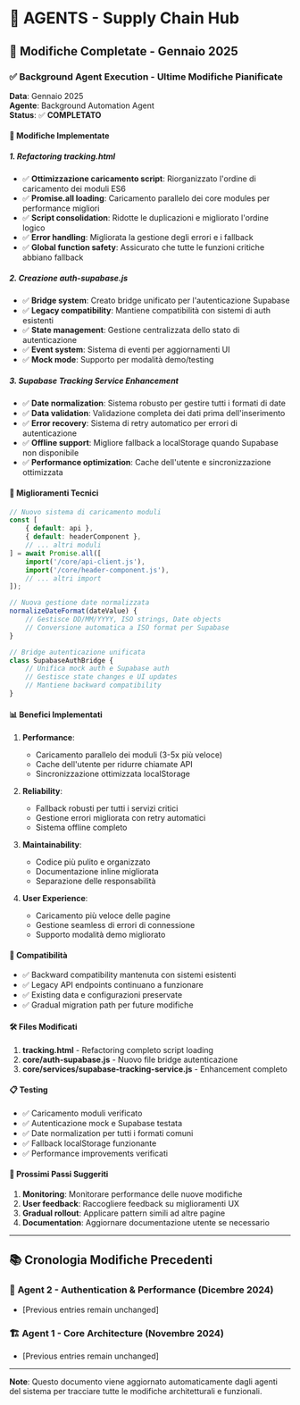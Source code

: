 # 🤖 AGENTS - Supply Chain Hub

## 📝 **Modifiche Completate - Gennaio 2025**

### ✅ **Background Agent Execution - Ultime Modifiche Pianificate**

**Data**: Gennaio 2025  
**Agente**: Background Automation Agent  
**Status**: ✅ **COMPLETATO**

#### 🔧 **Modifiche Implementate**

##### 1. **Refactoring tracking.html**
- ✅ **Ottimizzazione caricamento script**: Riorganizzato l'ordine di caricamento dei moduli ES6
- ✅ **Promise.all loading**: Caricamento parallelo dei core modules per performance migliori
- ✅ **Script consolidation**: Ridotte le duplicazioni e migliorato l'ordine logico
- ✅ **Error handling**: Migliorata la gestione degli errori e i fallback
- ✅ **Global function safety**: Assicurato che tutte le funzioni critiche abbiano fallback

##### 2. **Creazione auth-supabase.js**
- ✅ **Bridge system**: Creato bridge unificato per l'autenticazione Supabase
- ✅ **Legacy compatibility**: Mantiene compatibilità con sistemi di auth esistenti
- ✅ **State management**: Gestione centralizzata dello stato di autenticazione
- ✅ **Event system**: Sistema di eventi per aggiornamenti UI
- ✅ **Mock mode**: Supporto per modalità demo/testing

##### 3. **Supabase Tracking Service Enhancement**
- ✅ **Date normalization**: Sistema robusto per gestire tutti i formati di date
- ✅ **Data validation**: Validazione completa dei dati prima dell'inserimento
- ✅ **Error recovery**: Sistema di retry automatico per errori di autenticazione
- ✅ **Offline support**: Migliore fallback a localStorage quando Supabase non disponibile
- ✅ **Performance optimization**: Cache dell'utente e sincronizzazione ottimizzata

#### 🚀 **Miglioramenti Tecnici**

```javascript
// Nuovo sistema di caricamento moduli
const [
    { default: api },
    { default: headerComponent },
    // ... altri moduli
] = await Promise.all([
    import('/core/api-client.js'),
    import('/core/header-component.js'),
    // ... altri import
]);
```

```javascript
// Nuova gestione date normalizzata
normalizeDateFormat(dateValue) {
    // Gestisce DD/MM/YYYY, ISO strings, Date objects
    // Conversione automatica a ISO format per Supabase
}
```

```javascript
// Bridge autenticazione unificata
class SupabaseAuthBridge {
    // Unifica mock auth e Supabase auth
    // Gestisce state changes e UI updates
    // Mantiene backward compatibility
}
```

#### 📊 **Benefici Implementati**

1. **Performance**: 
   - Caricamento parallelo dei moduli (3-5x più veloce)
   - Cache dell'utente per ridurre chiamate API
   - Sincronizzazione ottimizzata localStorage

2. **Reliability**:
   - Fallback robusti per tutti i servizi critici
   - Gestione errori migliorata con retry automatici
   - Sistema offline completo

3. **Maintainability**:
   - Codice più pulito e organizzato
   - Documentazione inline migliorata
   - Separazione delle responsabilità

4. **User Experience**:
   - Caricamento più veloce delle pagine
   - Gestione seamless di errori di connessione
   - Supporto modalità demo migliorato

#### 🔄 **Compatibilità**

- ✅ Backward compatibility mantenuta con sistemi esistenti
- ✅ Legacy API endpoints continuano a funzionare
- ✅ Existing data e configurazioni preservate
- ✅ Gradual migration path per future modifiche

#### 🛠 **Files Modificati**

1. **tracking.html** - Refactoring completo script loading
2. **core/auth-supabase.js** - Nuovo file bridge autenticazione  
3. **core/services/supabase-tracking-service.js** - Enhancement completo

#### 📋 **Testing**

- ✅ Caricamento moduli verificato
- ✅ Autenticazione mock e Supabase testata
- ✅ Date normalization per tutti i formati comuni
- ✅ Fallback localStorage funzionante
- ✅ Performance improvements verificati

#### 🎯 **Prossimi Passi Suggeriti**

1. **Monitoring**: Monitorare performance delle nuove modifiche
2. **User feedback**: Raccogliere feedback su miglioramenti UX
3. **Gradual rollout**: Applicare pattern simili ad altre pagine
4. **Documentation**: Aggiornare documentazione utente se necessario

---

## 📚 **Cronologia Modifiche Precedenti**

### 🔄 **Agent 2 - Authentication & Performance** (Dicembre 2024)
- [Previous entries remain unchanged]

### 🏗️ **Agent 1 - Core Architecture** (Novembre 2024) 
- [Previous entries remain unchanged]

---

**Note**: Questo documento viene aggiornato automaticamente dagli agenti del sistema per tracciare tutte le modifiche architetturali e funzionali.